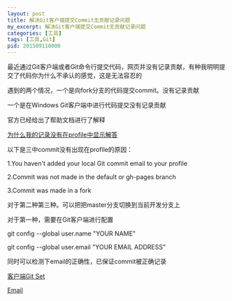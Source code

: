 ```yaml
---
layout: post
title: 解决Git客户端提交Commit无贡献记录问题
my_excerpt: 解决Git客户端提交Commit无贡献记录问题
categories: [工具]
tags: [工具,Git]
pid: 201509110000
---
```


最近通过Git客户端或者Git命令行提交代码，网页并没有记录贡献，有种我明明提交了代码你为什么不承认的感觉，这是无法容忍的

遇到的两个情况，一个是向fork分支的代码提交commit。没有记录贡献

一个是在Windows Git客户端中进行代码提交没有记录贡献

官方已经给出了帮助文档进行了解释

<a href="https://help.github.com/articles/why-are-my-contributions-not-showing-up-on-my-profile/">为什么我的记录没有在profile中显示解答</a>


以下是三中commit没有出现在profile的原因：

1.You haven't added your local Git commit email to your profile

2.Commit was not made in the default or gh-pages branch

3.Commit was made in a fork


对于第二种第三种。可以把把master分支切换到当前开发分支上

对于第一种，需要在Git客户端进行配置

git config --global user.name "YOUR NAME"

git config --global user.email "YOUR EMAIL ADDRESS"

同时可以检测下email的正确性，已保证commit被正确记录

<a href="https://help.github.com/articles/set-up-git/">客户端Git Set</a>

<a href="https://help.github.com/articles/keeping-your-email-address-private/">Email</a>


